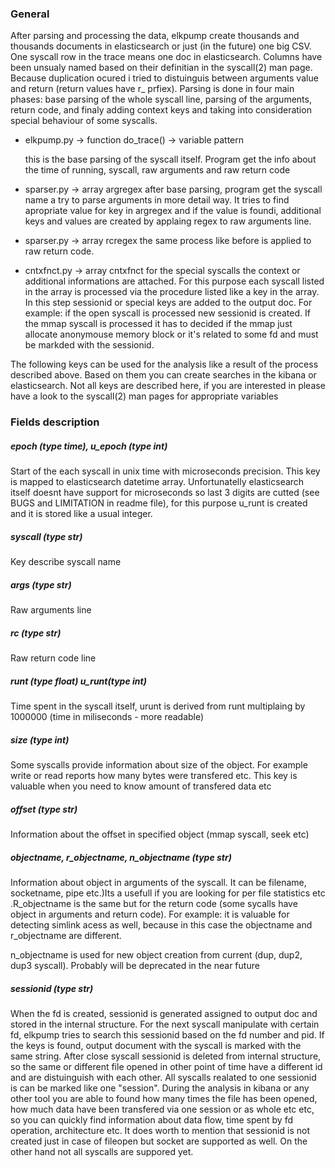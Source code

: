 ### General ###

After parsing and processing the data, elkpump create thousands and thousands documents in elasticsearch or just (in the future) one big
CSV. One syscall row in the trace means one doc in elasticsearch. Columns have been unsualy named based on their definitian in the 
syscall(2) man page. Because duplication ocured i tried to distuinguis between arguments value and return (return values have r_ prfiex).
Parsing is done in four main phases: base parsing of the whole syscall line, parsing of the arguments, return code, and finaly adding
context keys and taking into consideration special behaviour of some syscalls.
	
* elkpump.py -> function do_trace() -> variable pattern

    this is the base parsing of the syscall itself. Program get the info about the time of running, syscall, raw arguments
    and raw return code

- sparser.py -> array argregex 
  after base parsing, program get the syscall name a try to parse arguments in more detail way. It tries to find apropriate 
  value for key in argregex and if the value is foundi, additional keys and values are created by applaing regex to raw 
  arguments line.

- sparser.py -> array rcregex
  the same process like before is applied to raw return code.

- cntxfnct.py -> array cntxfnct
  for the special syscalls the context or additional informations are attached. For this purpose each syscall listed in the
  array is processed via the procedure listed like a key in the array. In this step sessionid or special keys are added 
  to the output doc. For example: if the open syscall is processed new sessionid is created. If the mmap syscall is processed
  it has to decided if the mmap just allocate anonymouse memory block or it's related to some fd and must be markded with the 
  sessionid.

The following keys can be used for the analysis like a result of the process described above. Based on them you can create searches in 
the kibana or elasticsearch. Not all keys are described here, if you are interested in please have a look to the syscall(2) man pages
for appropriate variables

### Fields description ###


##### epoch (type time), u_epoch (type int) ######

Start of the each syscall in unix time with microseconds precision. This key is mapped to elasticsearch datetime array. Unfortunatelly 
elasticsearch itself doesnt have support for microseconds so last 3 digits are cutted (see BUGS and LIMITATION in readme file), for this
purpose u_runt is created and it is stored like a usual integer.


##### syscall (type str) ######

Key describe syscall name

##### args (type str) ######

Raw arguments line

##### rc (type str) ######

Raw return code line

##### runt (type float) u_runt(type int) ######

Time spent in the syscall itself, urunt is derived from runt multiplaing by 1000000 (time in miliseconds - more readable)

##### size (type int) ######

Some syscalls provide information about size of the object. For example write or read reports how many bytes were transfered etc.
This key is valuable when you need to know amount of transfered data etc

##### offset (type str) ######

Information about the offset in specified object (mmap syscall, seek etc)

##### objectname, r_objectname, n_objectname (type str) #####

Information about object in arguments of the syscall. It can be filename, socketname, pipe etc.)Its a usefull if you are looking
for per file statistics etc .R_objectname is the same but for the return code (some sycalls have object in arguments and return code).
For example: it is valuable for detecting simlink acess as well, because in this case the objectname and r_objectname are different.

n_objectname is used for new object creation from current (dup, dup2, dup3 syscall). Probably will be deprecated in the near future

##### sessionid (type str) ######

When the fd is created, sessionid is generated assigned to output doc and stored in the internal structure. For the next syscall 
manipulate with certain fd, elkpump tries to search this sessionid based on the fd number and pid. If the keys is found, output 
document with the syscall is marked with the same string. After close syscall sessionid is deleted from internal structure, so 
the same or different file opened in other point of time have a different id and are distuinguish with each other. All syscalls 
realated to one sessionid is can be marked like one "session". During the analysis in kibana or any other tool you are able to
found how many times the file has been opened, how much data have been transfered via one session or as whole etc etc, so you can
quickly find information about data flow, time spent by fd operation, architecture etc. It does worth to mention that sessionid
is not created just in case of fileopen but socket are supported as well. On the other hand not all syscalls are suppored yet.

